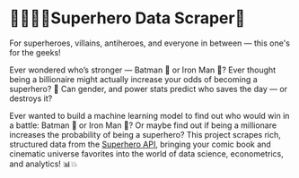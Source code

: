 # 🦸‍♂️🦹‍♀️Superhero Data Scraper🚀  

For superheroes, villains, antiheroes, and everyone in between — this one's for the geeks!

Ever wondered who’s stronger — Batman 🦇 or Iron Man 🤖?
Ever thought being a billionaire might actually increase your odds of becoming a superhero? 💸
Can gender, and power stats predict who saves the day — or destroys it?



Ever wanted to build a machine learning model to find out who would win in a battle: Batman 🦇 or Iron Man 🤖? Or maybe find out if being a millionare increases the probability of being a superhero? This project scrapes rich, structured data from the [Superhero API](https://superheroapi.com), bringing your comic book and cinematic universe favorites into the world of data science, econometrics, and analytics! 📊💥
